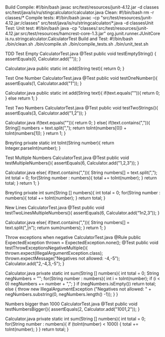 Build
Compile:
#!/bin/bash
javac src/test/resources/junit-4.12.jar -d classes src/test/java/is/ru/stingcalculator/calculator.java
Clean:
#!/bin/bash
rm -r classes/*
Compile tests:
#!/bin/bash
javac -cp "src/test/resources/junit-4.12.jar:/classes" src/test/java/is/ru/stringcalculator/*.java -d classesUnit Test:
Unit test:
#!/bin/bash
java -cp "classes/:src/test/resources/junit-4.12.jar:src/test/resources/hamcrest-core-1.3.jar" org.junit.runner.JUnitCore is.ru.stringcalculator.CalculatorTest
Build and Test:
#!/bin/bash
./bin/clean.sh
./bin/compile.sh
./bin/compile_tests.sh
./bin/unit_test.sh

TDD
Test Empty
CalculatorTest.java
@Test
public void testEmptyString() {
	assertEquals(0, Calculator.add(""));
}

Calculator.java
public static int add(String test){
	return 0;
}

Test One Number
CalculatorTest.java
@Test
public void testOneNumber(){
	assertEquals(1, Calculator.add("1"));
}

Calculator.java
public static int add(String text){
	if(text.equals("")){
		return 0;
   	}
    	else
		return 1;
}

Test Two Numbers
CalculatorTest.java
@Test
public void testTwoStrings(){
	assertEquals(3, Calculator.add("1,2"));
}

Calculator.java
if(text.equals("")){
	return 0;
}
else{
	if(text.contains(",")){
		String[] numbers = text.split(",");
		return toInt(numbers[0]) + toInt(numbers[1]);
	}
	return 1;
}

Breyting
private static int toInt(String number){
	return Integer.parseInt(number);
}

Test Multiple Numbers
CalculatorTest.java
@Test
public void testMultipleNumbers(){
	assertEquals(6, Calculator.add("1,2,3"));
}

Calculator.java
else{
	if(text.contains(",")){
		String numbers[] = text.split(",");
		int total = 0;
		for(String number : numbers){
			total += toInt(number);
		}
		return total;
	}
	return 1;
}

Breyting
private int sum(String [] numbers){
	int total = 0;
	for(String number : numbers){
		total += toInt(number);
	}
	return total;
}

New Lines
CalculatorTest.java
@Test
public void testTwoLinesMultipleNumbers(){
	assertEquals(6, Calculator.add(“1n2,3”));
}

Calculator.java
else{
	if(text.contains(",")){
		String numbers[] = text.split(",|n");
		return sum(numbers);
	}
	return 1;
}

Throw exceptions when negative
CalculatorTest.java
@Rule
public ExpectedException thrown = ExpectedException.none();
@Test
public void testThrowExceptionsNegativeMultiple(){
	thrown.expect(IllegalArgumentException.class);
	thrown.expectMessage("Negatives not allowed: -4,-5");
	Calculator.add("2,-4,3,-5");
}

Calculator.java
private static int sum(String [] numbers){
	int total = 0;
	String negNumbers = "";
		for(String number : numbers){
			int i = toInt(number);
			if (i < 0)
				negNumbers += number + ",";
		}
		if (negNumbers.isEmpty()) 
			return total;
		else {
			throw new IllegalArgumentException ("Negatives not allowed: " + negNumbers.substring(0, negNumbers.length() -1));
		}
}


Numbers bigger than 1000
CalculatorTest.java
@Test
public void testNumbersBigger(){
	assertEquals(2, Calculator.add("1001,2"));
}

Calculator.java
private static int sum(String [] numbers){
	int total = 0;
		for(String number : numbers){
			if (toInt(number) < 1000) {
				total += toInt(number);
			}
		}
		return total;
}
